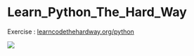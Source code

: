 # Learn_Python_The_Hard_Way
 Exercise : [learncodethehardway.org/python](https://learncodethehardway.org/python/)

![](https://qph.ec.quoracdn.net/main-qimg-9dafb0f7a82b0f7d6e16efef1ea0b29e-c?convert_to_webp=true)
